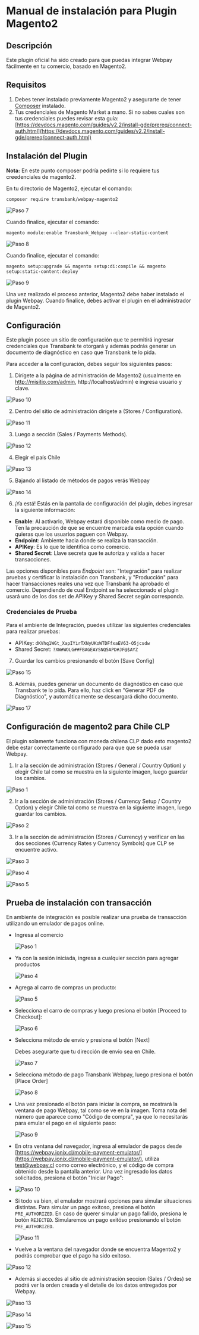 # Manual de instalación para Plugin Magento2

## Descripción

Este plugin oficial ha sido creado para que puedas integrar Webpay fácilmente en tu comercio, basado en Magento2.

## Requisitos

1. Debes tener instalado previamente Magento2 y asegurarte de tener [Composer](https://getcomposer.org) instalado.
2. Tus credenciales de Magento Market a mano. Si no sabes cuales son tus credenciales puedes revisar esta guia: [https://devdocs.magento.com/guides/v2.2/install-gde/prereq/connect-auth.html](https://devdocs.magento.com/guides/v2.2/install-gde/prereq/connect-auth.html)

## Instalación del Plugin

**Nota:** En este punto composer podría pedirte si lo requiere tus creedenciales de magento2.

En tu directorio de Magento2, ejecutar el comando:

    composer require transbank/webpay-magento2

  ![Paso 7](img/paso7.png)

Cuando finalice, ejecutar el comando:

    magento module:enable Transbank_Webpay --clear-static-content

  ![Paso 8](img/paso8.png)

Cuando finalice, ejecutar el comando:

    magento setup:upgrade && magento setup:di:compile && magento setup:static-content:deploy

  ![Paso 9](img/paso9.png)
  
Una vez realizado el proceso anterior, Magento2 debe haber instalado el plugin Webpay. Cuando finalice, debes activar el plugin en el administrador de Magento2.

## Configuración

Este plugin posee un sitio de configuración que te permitirá ingresar credenciales que Transbank te otorgará y además podrás generar un documento de diagnóstico en caso que Transbank te lo pida.

Para acceder a la configuración, debes seguir los siguientes pasos:

1. Dirígete a la página de administración de Magento2 (usualmente en http://misitio.com/admin, http://localhost/admin) e ingresa usuario y clave.

  ![Paso 10](img/paso10.png)
  
2. Dentro del sitio de administración dirígete a (Stores / Configuration).

  ![Paso 11](img/paso11.png)

3. Luego a sección (Sales / Payments Methods).

  ![Paso 12](img/paso12.png)

4. Elegir el país Chile

  ![Paso 13](img/paso13.png)

5. Bajando al listado de métodos de pagos verás Webpay

  ![Paso 14](img/paso14.png)

6. ¡Ya está! Estás en la pantalla de configuración del plugin, debes ingresar la siguiente información:
  * **Enable**: Al activarlo, Webpay estará disponible como medio de pago. Ten la precaución de que se encuentre marcada esta opción cuando quieras que los usuarios paguen con Webpay.
  * **Endpoint**: Ambiente hacia donde se realiza la transacción. 
  * **APIKey**: Es lo que te identifica como comercio.
  * **Shared Secret**: Llave secreta que te autoriza y valida a hacer transacciones.
  
  Las opciones disponibles para _Endpoint_ son: "Integración" para realizar pruebas y certificar la instalación con Transbank, y "Producción" para hacer transacciones reales una vez que Transbank ha aprobado el comercio. Dependiendo de cual Endpoint se ha seleccionado el plugin usará uno de los dos set de APIKey y Shared Secret según corresponda. 
  
### Credenciales de Prueba

Para el ambiente de Integración, puedes utilizar las siguientes credenciales para realizar pruebas:

* APIKey: `dKVhq1WGt_XapIYirTXNyUKoWTDFfxaEV63-O5jcsdw`
* Shared Secret: `?XW#WOLG##FBAGEAYSNQ5APD#JF@$AYZ`

7. Guardar los cambios presionando el botón [Save Config]

  ![Paso 15](img/paso15.png)

8. Además, puedes generar un documento de diagnóstico en caso que Transbank te lo pida. Para ello, haz click en "Generar PDF de Diagnóstico", y automáticamente se descargará dicho documento.

  ![Paso 17](img/paso17.png)

## Configuración de magento2 para Chile CLP

El plugin solamente funciona con moneda chilena CLP dado esto magento2 debe estar correctamente configurado para que que se pueda usar Webpay.

1. Ir a la sección de administración (Stores / General / Country Option) y elegir Chile tal como se muestra en la siguiente imagen, luego guardar los cambios.

  ![Paso 1](img/clp1.png)

2. Ir a la sección de administración (Stores / Currency Setup / Country Option) y elegir Chile tal como se muestra en la siguiente imagen, luego guardar los cambios.

  ![Paso 2](img/clp2.png)

3. Ir a la sección de administración (Stores / Currency) y verificar en las dos secciones (Currency Rates y Currency Symbols) que CLP se encuentre activo.

  ![Paso 3](img/clp3.png)

  ![Paso 4](img/clp4.png)

  ![Paso 5](img/clp5.png)

## Prueba de instalación con transacción

En ambiente de integración es posible realizar una prueba de transacción utilizando un emulador de pagos online.

* Ingresa al comercio

  ![Paso 1](img/paso18.png)

* Ya con la sesión iniciada, ingresa a cualquier sección para agregar productos

  ![Paso 4](img/paso19.png)

* Agrega al carro de compras un producto:

  ![Paso 5](img/paso20.png)

* Selecciona el carro de compras y luego presiona el botón [Proceed to Checkout]:

  ![Paso 6](img/paso21.png)

* Selecciona método de envío y presiona el botón [Next]
  
  Debes asegurarte que tu dirección de envio sea en Chile.

  ![Paso 7](img/paso22.png)

* Selecciona método de pago Transbank Webpay, luego presiona el botón [Place Order]

  ![Paso 8](img/paso23.png)

* Una vez presionado el botón para iniciar la compra, se mostrará la ventana de pago Webpay, tal como se ve en la imagen. Toma nota del número que aparece como "Código de compra", ya que lo necesitarás para emular el pago en el siguiente paso:
  
  ![Paso 9](img/paso24.png)
  
* En otra ventana del navegador, ingresa al emulador de pagos desde [https://webpay.ionix.cl/mobile-payment-emulator/](https://webpay.ionix.cl/mobile-payment-emulator/), utiliza test@webpay.cl como correo electrónico, y el código de compra obtenido desde la pantalla anterior. Una vez ingresado los datos solicitados, presiona el botón "Iniciar Pago":
* 
  ![Paso 10](img/paso25.png)
  
* Si todo va bien, el emulador mostrará opciones para simular situaciones distintas. Para simular un pago exitoso, presiona el botón `PRE_AUTHORIZED`. En caso de querer simular un pago fallido, presiona le botón `REJECTED`. Simularemos un pago exitóso presionando el botón `PRE_AUTHORIZED`.

  ![Paso 11](img/paso26.png)
  
* Vuelve a la ventana del navegador donde se encuentra Magento2 y podrás comprobar que el pago ha sido exitoso.

 ![Paso 12](img/paso27.png)

* Además si accedes al sitio de administración seccion (Sales / Ordes) se podrá ver la orden creada y el detalle de los datos entregados por Webpay.

 ![Paso 13](img/paso28.png)

 ![Paso 14](img/paso29.png)

 ![Paso 15](img/paso30.png)
